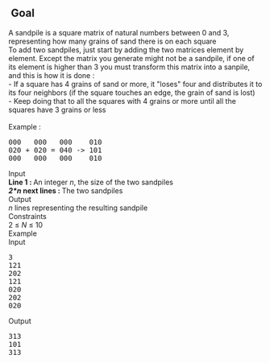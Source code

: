 <div class="statement-body">
<div class="statement-section statement-goal">
   <h2><span class="icon icon-goal">&nbsp;</span><span>Goal </span></h2>
   <span class="question-statement">A sandpile is a square matrix of natural numbers between 0 and 3, representing how many grains of sand there is on each square<br>To add two sandpiles, just start by adding the two matrices element by element. Except the matrix you generate might not be a sandpile, if one of its element is higher than 3 you must transform this matrix into a sanpile, and this is how it is done :<br> - If a square has 4 grains of sand or more, it "loses" four and distributes it to its four neighbors (if the square touches an edge, the grain of sand is lost)<br> - Keep doing that to all the squares with 4 grains or more until all the squares have 3 grains or less<br><br>Example :<br><pre style="font-family: monospace">000   000   000    010<br>020 + 020 = 040 -&gt; 101<br>000   000   000    010<br></pre></span>
</div>
<div class="statement-section statement-protocol">
   <div class="blk">
      <div class="title">Input</div>
      <div class="question-statement-input"><strong>Line 1 : </strong>An integer <var>n</var>, the size of the two sandpiles<br><strong><var>2*n</var> next lines : </strong>The two sandpiles</div>
   </div>
   <div class="blk">
      <div class="title">Output</div>
      <div class="question-statement-output"><var>n</var> lines representing the resulting sandpile</div>
   </div>
   <div class="blk">
      <div class="title">Constraints</div>
      <div class="question-statement-constraints">2 ≤ <var>N</var> ≤ 10</div>
   </div>
   <div class="blk">
      <div class="title">Example</div>
      <div class="statement-inout">
         <div class="statement-inout-in">
            <div class="title">Input</div>
            <pre class="question-statement-example-in">3
121
202
121
020
202
020</pre>
         </div>
         <div class="statement-inout-out">
            <div class="title">Output</div>
            <pre class="question-statement-example-out">313
101
313</pre>
         </div>
      </div>
   </div>
</div></div>